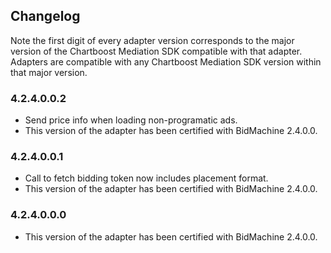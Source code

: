 ## Changelog

Note the first digit of every adapter version corresponds to the major version of the Chartboost Mediation SDK compatible with that adapter. 
Adapters are compatible with any Chartboost Mediation SDK version within that major version.

### 4.2.4.0.0.2
- Send price info when loading non-programatic ads.
- This version of the adapter has been certified with BidMachine 2.4.0.0.

### 4.2.4.0.0.1
- Call to fetch bidding token now includes placement format.
- This version of the adapter has been certified with BidMachine 2.4.0.0.

### 4.2.4.0.0.0
- This version of the adapter has been certified with BidMachine 2.4.0.0.
